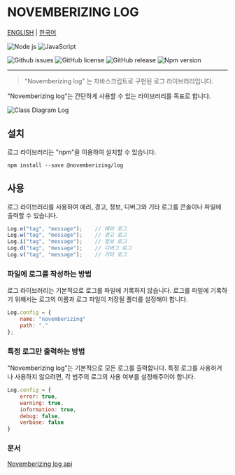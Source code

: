 NOVEMBERIZING LOG
=================

[ENGLISH](https://novemberizing.github.io/log/README.en.html) |
[한국어](https://novemberizing.github.io/log/README.ko.html)

![Node js](https://img.shields.io/badge/Node.js-339933?style=flat-square&logo=Node.js&logoColor=white)
![JavaScript](https://img.shields.io/badge/JavaScript-F7DF1E?style=flat-square&logo=javascript&logoColor=black)

![Github issues](https://img.shields.io/github/issues/novemberizing/log)
![GitHub license](https://img.shields.io/github/license/novemberizing/log)
![GitHub release](https://img.shields.io/github/v/release/novemberizing/log)
![Npm version](https://img.shields.io/npm/v/@novemberizing/log)

----

> "Novemberizing log" 는 자바스크립트로 구현된 로그 라이브러리입니다.

"Novemberizing log"는 간단하게 사용할 수 있는 라이브러리를 목표로 합니다.

![Class Diagram Log](https://novemberizing.github.io/log/assets/images/ClassDiagramLog.jpg)

## 설치

로그 라이브러리는 "npm"을 이용하여 설치할 수 있습니다.

```
npm install --save @novemberizing/log
```

## 사용

로그 라이브러리를 사용하여 에러, 경고, 정보, 디버그와 기타 로그를 콘솔이나 파일에 출력할 수 있습니다.

```js
Log.e("tag", "message");    // 에러 로그
Log.w("tag", "message");    // 경고 로그
Log.i("tag", "message");    // 정보 로그
Log.d("tag", "message");    // 디버그 로그
Log.v("tag", "message");    // 기타 로그
```

### 파일에 로그를 작성하는 방법

로그 라이브러리는 기본적으로 로그를 파일에 기록하지 않습니다. 로그를 파일에 기록하기 위해서는 로그의 이름과 로그 파일이 저장될 폴더를 설정해야 합니다.

```js
Log.config = {
    name: "novemberizing"
    path: "."
};
```

### 특정 로그만 출력하는 방법

"Novemberizing log"는 기본적으로 모든 로그를 출력합니다. 특정 로그를 사용하거나 사용하지 않으려면, 각 범주의 로그의 사용 여부를 설정해주어야 합니다.

```js
Log.config = {
    error: true,
    warning: true,
    information: true,
    debug: false,
    verbose: false
}
```

### 문서

[Novemberizing log api](https://novemberizing.github.io/log/api)
